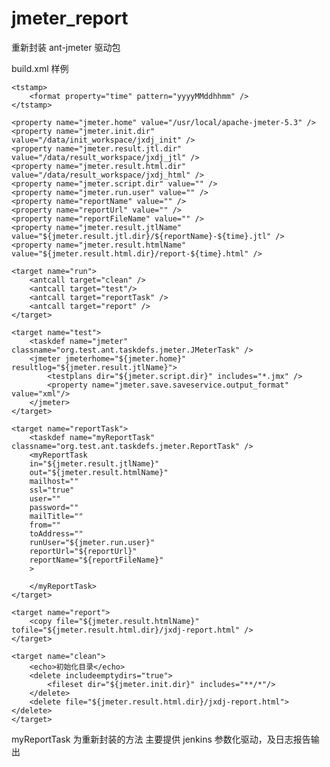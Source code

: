 # jmeter_report
重新封装 ant-jmeter 驱动包

build.xml 样例
<?xml version="1.0" encoding="UTF-8"?>

<project name="ant-jmeter-test" default="run" basedir=".">
	
	<tstamp>
		<format property="time" pattern="yyyyMMddhhmm" />
	</tstamp>
		
	<property name="jmeter.home" value="/usr/local/apache-jmeter-5.3" />
	<property name="jmeter.init.dir" value="/data/init_workspace/jxdj_init" />
	<property name="jmeter.result.jtl.dir" value="/data/result_workspace/jxdj_jtl" />
	<property name="jmeter.result.html.dir" value="/data/result_workspace/jxdj_html" />
	<property name="jmeter.script.dir" value="" />
	<property name="jmeter.run.user" value="" />	
	<property name="reportName" value="" />
	<property name="reportUrl" value="" />
	<property name="reportFileName" value="" />
	<property name="jmeter.result.jtlName" value="${jmeter.result.jtl.dir}/${reportName}-${time}.jtl" />
	<property name="jmeter.result.htmlName" value="${jmeter.result.html.dir}/report-${time}.html" />
		
	<target name="run">	
		<antcall target="clean" />
		<antcall target="test"/>
		<antcall target="reportTask" />
		<antcall target="report" />
	</target>
		
	<target name="test">		
		<taskdef name="jmeter" classname="org.test.ant.taskdefs.jmeter.JMeterTask" />
		<jmeter jmeterhome="${jmeter.home}" resultlog="${jmeter.result.jtlName}">				
			<testplans dir="${jmeter.script.dir}" includes="*.jmx" />
			<property name="jmeter.save.saveservice.output_format" value="xml"/>					
		</jmeter>
	</target>
			
	<target name="reportTask">
		<taskdef name="myReportTask" classname="org.test.ant.taskdefs.jmeter.ReportTask" />
		<myReportTask 
		in="${jmeter.result.jtlName}"		
		out="${jmeter.result.htmlName}"
		mailhost=""
		ssl="true"
		user=""
		password=""
		mailTitle=""
		from=""
		toAddress=""
		runUser="${jmeter.run.user}"
		reportUrl="${reportUrl}"
		reportName="${reportFileName}"
		>
		
		</myReportTask>
	</target>

    <target name="report">
        <copy file="${jmeter.result.htmlName}" tofile="${jmeter.result.html.dir}/jxdj-report.html" />
    </target>

	<target name="clean">
		<echo>初始化目录</echo>
		<delete includeemptydirs="true">
			<fileset dir="${jmeter.init.dir}" includes="**/*"/>
		</delete>
		<delete file="${jmeter.result.html.dir}/jxdj-report.html"></delete>
	</target>

</project>

myReportTask 为重新封装的方法 
主要提供 jenkins 参数化驱动，及日志报告输出
